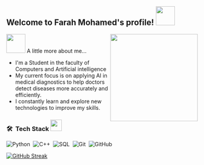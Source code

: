 


<h2>  Welcome to Farah Mohamed's profile! <img src="https://media.giphy.com/media/mGcNjsfWAjY5AEZNw6/giphy.gif" width="50"></h2>
<img align='right' src="https://media.giphy.com/media/68BuPwhY3moYZWdfJy/giphy.gif" width="230">

<img src="https://media.giphy.com/media/VgCDAzcKvsR6OM0uWg/giphy.gif" width="50"> A little more about me...  
  

- I'm a Student in the faculty of Computers and Artificial intelligence
- My current focus is on applying AI in medical diagnostics to help doctors detect diseases more accurately and efficiently.
- I constantly learn and explore new technologies to improve my skills.
  
### 🛠 &nbsp;Tech Stack <img src="https://media.giphy.com/media/WUlplcMpOCEmTGBtBW/giphy.gif" width="30"> 



![Python](https://img.shields.io/badge/-Python%20-05122A?style=flat&logo=python)&nbsp;
![C++](https://img.shields.io/badge/-C++-05122A?style=flat&logo=C++)&nbsp;
![SQL](https://img.shields.io/badge/-SQL-05122A?style=flat&logo=SQL)&nbsp;
![Git](https://img.shields.io/badge/-Git-05122A?style=flat&logo=git)&nbsp;
![GitHub](https://img.shields.io/badge/-GitHub-05122A?style=flat&logo=github)&nbsp;


[![GitHub Streak](https://github-readme-streak-stats.herokuapp.com?user=farah50&theme=dark)](https://git.io/streak-stats)


